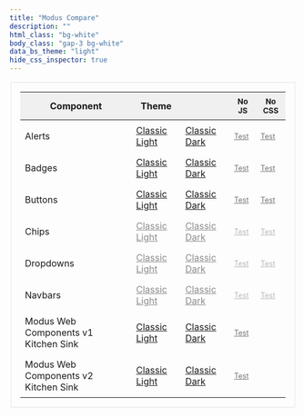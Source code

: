 ```yaml
---
title: "Modus Compare"
description: ""
html_class: "bg-white"
body_class: "gap-3 bg-white"
data_bs_theme: "light"
hide_css_inspector: true
---
```


| Component                            | Theme                                     |                                             | <small>No JS</small>             | <small>No CSS</small>                 |
| ------------------------------------ | ----------------------------------------- | ------------------------------------------- | -------------------------------- | ------------------------------------- |
| Alerts                               | [Classic Light](alerts-classic-light/)    | [Classic Dark](alerts-classic-light/)       | [Test](alerts-classic-no-js/)    | [Test](alerts-classic-dark-no-js/)    |
| Badges                               | [Classic Light](badges-classic-light/)    | [Classic Dark](badges-classic-light/)       | [Test](badges-classic-no-js/)    | [Test](badges-classic-dark-no-js/)    |
| Buttons                              | [Classic Light](buttons-classic-dark/)    | [Classic Dark](buttons-classic-dark-no-js/) | [Test](buttons-classic-no-js/)   | [Test](buttonss-classic-dark-no-js/)  |
| Chips                                | [Classic Light](chips-classic-light/)     | [Classic Dark](chips-classic-light/)        | [Test](chips-classic-no-js/)     | [Test](chips-classic-dark-no-js/)     |
| Dropdowns                            | [Classic Light](dropdowns-classic-light/) | [Classic Dark](dropdowns-classic-light/)    | [Test](dropdowns-classic-no-js/) | [Test](dropdowns-classic-dark-no-js/) |
| Navbars                              | [Classic Light](navbars-classic-light/)   | [Classic Dark](navbars-classic-light/)      | [Test](navbars-classic-no-js/)   | [Test](navbars-classic-dark-no-js/)   |
| Modus Web Components v1 Kitchen Sink | [Classic Light](v1/)                      | [Classic Dark](v1-no-js/)                   | [Test](v1-no-css/)               |
| Modus Web Components v2 Kitchen Sink | [Classic Light](wc2-classic-light/)       | [Classic Dark](wc2-classic-dark/)           | [Test](wc2-no-css/)              |

<style>
  table {
    border: 1px solid rgba(128, 128, 128, 0.2);
    max-width: 500px;
    padding: 1rem;
    width: 100%;
    margin-left: auto;
    margin-right: auto;
  }
  table td,
  table th {
    padding: 0.5rem;
  }
  table th {
    background-color: rgba(128, 128, 128, 0.1);
  }
  table td:nth-of-type(4),
  table td:nth-of-type(5) {
    opacity: 0.6;
    font-size: 0.8rem;
  }
  a[href*="chips"],
  a[href*="dropdowns"],
  a[href*="navbars"] {
    pointer-events: none;
    opacity: 0.5;
    filter: grayscale(100%);
  }
</style>

